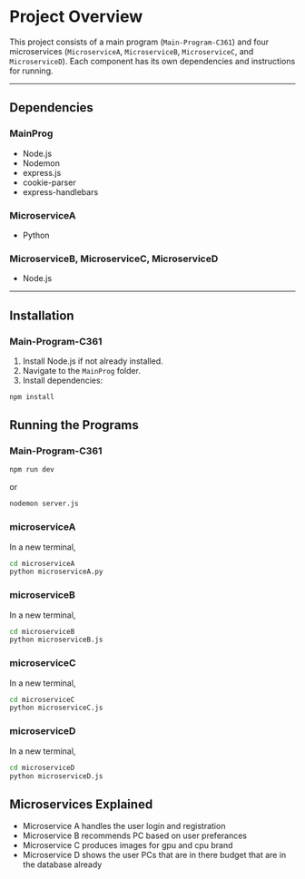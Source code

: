 # Project Overview

This project consists of a main program (`Main-Program-C361`) and four microservices (`MicroserviceA`, `MicroserviceB`, `MicroserviceC`, and `MicroserviceD`). Each component has its own dependencies and instructions for running.

---

## Dependencies

### MainProg
- Node.js
- Nodemon
- express.js
- cookie-parser
- express-handlebars

### MicroserviceA
- Python

### MicroserviceB, MicroserviceC, MicroserviceD
- Node.js

---

## Installation

### Main-Program-C361
1. Install Node.js if not already installed.
2. Navigate to the `MainProg` folder.
3. Install dependencies:

```bash
npm install
```

## Running the Programs

### Main-Program-C361
```bash 
npm run dev
```
or
```bash
nodemon server.js
 ```

### microserviceA
In a new terminal,
```bash
cd microserviceA 
python microserviceA.py
 ```

### microserviceB
In a new terminal,
```bash
cd microserviceB 
python microserviceB.js
```

### microserviceC
In a new terminal,
```bash
cd microserviceC 
python microserviceC.js
```

### microserviceD
In a new terminal,
```bash
cd microserviceD 
python microserviceD.js
```
## Microservices Explained
- Microservice A handles the user login and registration
- Microservice B recommends PC based on user preferances
- Microservice C produces images for gpu and cpu brand
- Microservice D shows the user PCs that are in there budget that are in the database already





